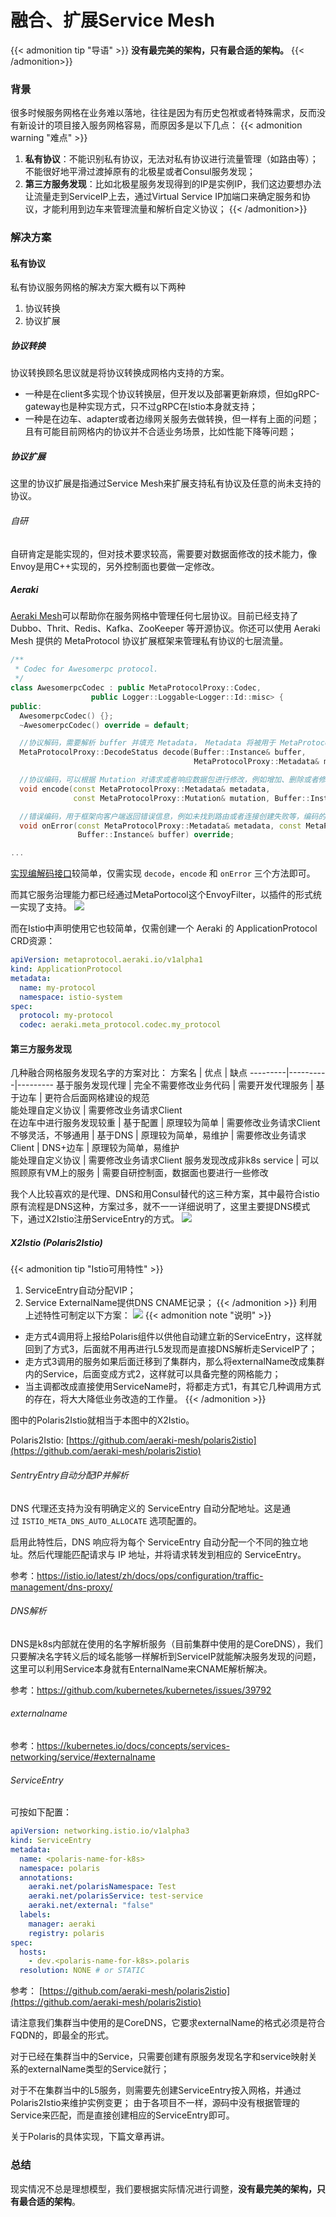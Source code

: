 # 融合、扩展Service Mesh


{{< admonition tip "导语" >}}
**没有最完美的架构，只有最合适的架构。**
{{< /admonition>}}

### 背景
很多时候服务网格在业务难以落地，往往是因为有历史包袱或者特殊需求，反而没有新设计的项目接入服务网格容易，而原因多是以下几点：
{{< admonition warning "难点" >}}
1. **私有协议**：不能识别私有协议，无法对私有协议进行流量管理（如路由等）；
不能很好地平滑过渡掉原有的北极星或者Consul服务发现；
2. **第三方服务发现**：比如北极星服务发现得到的IP是实例IP，我们这边要想办法让流量走到ServiceIP上去，通过Virtual Service IP加端口来确定服务和协议，才能利用到边车来管理流量和解析自定义协议；
{{< /admonition>}}

### 解决方案
#### 私有协议

私有协议服务网格的解决方案大概有以下两种
1. 协议转换
2. 协议扩展
##### 协议转换
协议转换顾名思议就是将协议转换成网格内支持的方案。
- 一种是在client多实现个协议转换层，但开发以及部署更新麻烦，但如gRPC-gateway也是种实现方式，只不过gRPC在Istio本身就支持；
- 一种是在边车、adapter或者边缘网关服务去做转换，但一样有上面的问题；
且有可能目前网格内的协议并不合适业务场景，比如性能下降等问题；

##### 协议扩展
这里的协议扩展是指通过Service Mesh来扩展支持私有协议及任意的尚未支持的协议。

###### 自研
自研肯定是能实现的，但对技术要求较高，需要要对数据面修改的技术能力，像Envoy是用C++实现的，另外控制面也要做一定修改。

##### Aeraki 
[Aeraki Mesh](https://www.aeraki.net/)可以帮助你在服务网格中管理任何七层协议。目前已经支持了 Dubbo、Thrit、Redis、Kafka、ZooKeeper 等开源协议。你还可以使用 Aeraki Mesh 提供的 MetaProtocol 协议扩展框架来管理私有协议的七层流量。
```cpp
/**
 * Codec for Awesomerpc protocol.
 */
class AwesomerpcCodec : public MetaProtocolProxy::Codec,
                  public Logger::Loggable<Logger::Id::misc> {
public:
  AwesomerpcCodec() {};
  ~AwesomerpcCodec() override = default;

  //协议解码，需要解析 buffer 并填充 Metadata， Metadata 将被用于 MetaProtocol Proxy 的 filter，例如限流，路由的匹配条件
  MetaProtocolProxy::DecodeStatus decode(Buffer::Instance& buffer,
                                         MetaProtocolProxy::Metadata& metadata) override;

  //协议编码，可以根据 Mutation 对请求或者响应数据包进行修改，例如增加、删除或者修改 header，修改后需要回写到 buffer 中
  void encode(const MetaProtocolProxy::Metadata& metadata,
              const MetaProtocolProxy::Mutation& mutation, Buffer::Instance& buffer) override;

  //错误编码，用于框架向客户端返回错误信息，例如未找到路由或者连接创建失败等，编码的数据需要写入到 buffer 中
  void onError(const MetaProtocolProxy::Metadata& metadata, const MetaProtocolProxy::Error& error,
               Buffer::Instance& buffer) override;

...
```
[实现编解码接口](https://www.aeraki.net/zh/docs/v1.1/tutorials/implement-a-custom-protocol/#%E5%AE%9E%E7%8E%B0%E7%BC%96%E8%A7%A3%E7%A0%81%E6%8E%A5%E5%8F%A3)较简单，仅需实现 `decode`，`encode` 和 `onError` 三个方法即可。

而其它服务治理能力都已经通过MetaPortocol这个EnvoyFilter，以插件的形式统一实现了支持。
<img src="https://www.aeraki.net/blog/2021/istio-aeraki/metaprotocol-proxy-codec.png"> </img> 

而在Istio中声明使用它也较简单，仅需创建一个 Aeraki 的 ApplicationProtocol CRD资源：
```yaml
apiVersion: metaprotocol.aeraki.io/v1alpha1
kind: ApplicationProtocol
metadata:
  name: my-protocol
  namespace: istio-system
spec:
  protocol: my-protocol
  codec: aeraki.meta_protocol.codec.my_protocol
```

#### 第三方服务发现
几种融合网格服务发现名字的方案对比：
方案名 |	优点 | 缺点
---------|----------|---------
基于服务发现代理 |	完全不需要修改业务代码	| 需要开发代理服务 |
基于边车 | 更符合后面网格建设的规范<br>能处理自定义协议 | 需要修改业务请求Client<br>在边车中进行服务发现较重 |
基于配置 | 原理较为简单	| 需要修改业务请求Client<br>不够灵活，不够通用 |
基于DNS	| 原理较为简单，易维护 | 需要修改业务请求Client | 
DNS+边车 | 原理较为简单，易维护<br>能处理自定义协议 | 需要修改业务请求Client
服务发现改成非k8s service | 可以照顾原有VM上的服务 | 需要自研控制面，数据面也要进行一些修改

我个人比较喜欢的是代理、DNS和用Consul替代的这三种方案，其中最符合istio原有流程是DNS这种，方案过多，就不一一详细说明了，这里主要提DNS模式下，通过X2Istio注册ServiceEntry的方式。
<img src="https://www.aeraki.net/blog/2021/istio-aeraki/aeraki-architecture.png"> </img>

##### X2Istio (Polaris2Istio)
{{< admonition tip "Istio可用特性" >}}
1. ServiceEntry自动分配VIP；
2. Service ExternalName提供DNS CNAME记录；
{{< /admonition >}}
利用上述特性可制定以下方案：
<img src="./Polaris2Istio.drawio.svg"></img>
{{< admonition note "说明" >}}
- 走方式4调用将上报给Polaris组件以供他自动建立新的ServiceEntry，这样就回到了方式3，后面就不用再进行L5发现而是直接DNS解析走ServiceIP了；
- 走方式3调用的服务如果后面迁移到了集群内，那么将externalName改成集群内的Service，后面变成方式2，这样就可以具备完整的网格能力；
- 当主调都改成直接使用ServiceName时，将都走方式1，有其它几种调用方式的存在，将大大降低业务改造的工作量。
{{< /admonition >}}

图中的Polaris2Istio就相当于本图中的X2Istio。

Polaris2Istio: [https://github.com/aeraki-mesh/polaris2istio](https://github.com/aeraki-mesh/polaris2istio)

###### SentryEntry自动分配IP并解析
DNS 代理还支持为没有明确定义的 ServiceEntry 自动分配地址。这是通过 `ISTIO_META_DNS_AUTO_ALLOCATE` 选项配置的。  

启用此特性后，DNS 响应将为每个 ServiceEntry 自动分配一个不同的独立地址。然后代理能匹配请求与 IP 地址，并将请求转发到相应的 ServiceEntry。

参考：https://istio.io/latest/zh/docs/ops/configuration/traffic-management/dns-proxy/

###### DNS解析
DNS是k8s内部就在使用的名字解析服务（目前集群中使用的是CoreDNS），我们只要解决名字转义后的域名能够一样解析到ServiceIP就能解决服务发现的问题，这里可以利用Service本身就有EnternalName来CNAME解析解决。

参考：https://github.com/kubernetes/kubernetes/issues/39792

###### externalname
参考：https://kubernetes.io/docs/concepts/services-networking/service/#externalname

###### ServiceEntry
可按如下配置：
```yaml
apiVersion: networking.istio.io/v1alpha3
kind: ServiceEntry
metadata:
  name: <polaris-name-for-k8s>
  namespace: polaris
  annotations:
    aeraki.net/polarisNamespace: Test
    aeraki.net/polarisService: test-service
    aeraki.net/external: "false"
  labels:
    manager: aeraki
    registry: polaris
spec:
  hosts:
    - dev.<polaris-name-for-k8s>.polaris
  resolution: NONE # or STATIC
```
参考： [https://github.com/aeraki-mesh/polaris2istio](https://github.com/aeraki-mesh/polaris2istio)

请注意我们集群当中使用的是CoreDNS，它要求externalName的格式必须是符合FQDN的，即最全的形式。

对于已经在集群当中的Service，只需要创建有原服务发现名字和service映射关系的externalName类型的Service就行；

对于不在集群当中的L5服务，则需要先创建ServiceEntry按入网格，并通过Polaris2Istio来维护实例变更；
由于各项目不一样，源码中没有根据管理的Service来匹配，而是直接创建相应的ServiceEntry即可。

关于Polaris的具体实现，下篇文章再讲。

### 总结
现实情况不总是理想模型，我们要根据实际情况进行调整，**没有最完美的架构，只有最合适的架构**。






